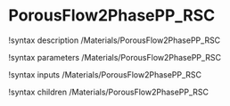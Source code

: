 <!-- MOOSE Documentation Stub: Remove this when content is added. -->

# PorousFlow2PhasePP_RSC
!syntax description /Materials/PorousFlow2PhasePP_RSC

!syntax parameters /Materials/PorousFlow2PhasePP_RSC

!syntax inputs /Materials/PorousFlow2PhasePP_RSC

!syntax children /Materials/PorousFlow2PhasePP_RSC
